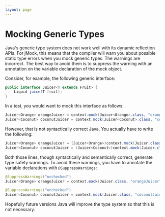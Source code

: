```yaml
---
layout: page
---
```

Mocking Generic Types
=====================

Java's generic type system does not work well with its dynamic reflection APIs. For jMock, this means that the compiler will warn you about possible static type errors when you mock generic types. The warnings are incorrect. The best way to avoid them is to suppress the warning with an annotation on the variable declaration of the mock object.

Consider, for example, the following generic interface:

``` Java
public interface Juicer<T extends Fruit> {
    Liquid juice(T fruit);
}
```

In a test, you would want to mock this interface as follows:

``` Java
Juicer<Orange> orangeJuicer = context.mock(Juicer<Orange>.class, "orangeJuicer");
Juicer<Coconut> coconutJuicer = context.mock(Juicer<Coconut>.class, "coconutJuicer");
```

However, that is not syntactically correct Java. You actually have to write the following:

``` Java
Juicer<Orange> orangeJuicer = (Juicer<Orange>)context.mock(Juicer.class, "orangeJuicer");
Juicer<Coconut> coconutJuicer = (Juicer<Coconut>)context.mock(Juicer.class, "coconutJuicer");
```

Both those lines, though syntactically and semantically correct, generate type safety warnings. To avoid these warnings, you have to annotate the variable declarations with `@SuppressWarnings`:

``` Java
@SuppressWarnings("unchecked")
Juicer<Orange> orangeJuicer = context.mock(Juicer.class, "orangeJuicer");

@SuppressWarnings("unchecked")
Juicer<Coconut> coconutJuicer = context.mock(Juicer.class, "coconutJuicer");
```

Hopefully future versions Java will improve the type system so that this is not necessary.
